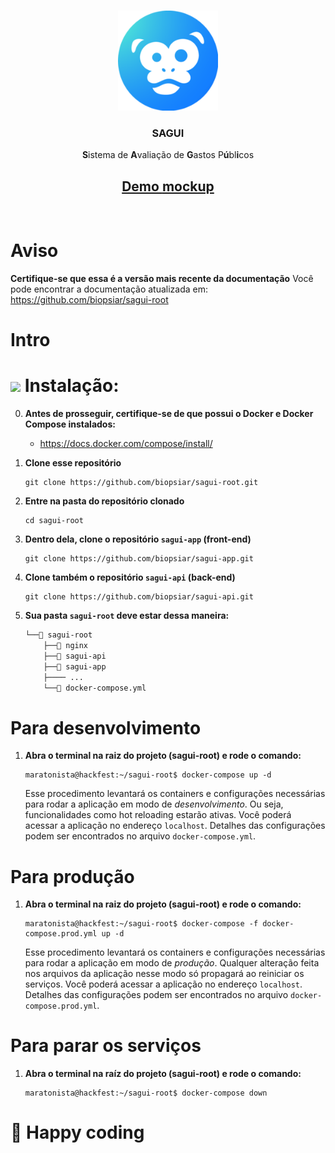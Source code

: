 <br />
<p align="center">
  <a href="https://github.com/biopsiar/sagui-root">
    <img src="https://raw.githubusercontent.com/biopsiar/biopsiar.github.io/master/img/icons/android-chrome-192x192.png" alt="Logo" width="160">
  </a>
    <br />
    <h3 align="center">
        <strong>SAGUI</strong>
    </h3>
  <p align="center">
    <strong>S</strong>istema de <strong>A</strong>valiação de <strong>G</strong>astos P<strong>ú</strong>bl<strong>i</strong>cos
    <br />
    <h2 align="center">
        <a href="https://biopsiar.github.io/"> Demo <strong>mockup</strong></a>
    </h2>
    <br />
  </p>
</p>

# Aviso
**Certifique-se que essa é a versão mais recente da documentação**
Você pode encontrar a documentação atualizada em: https://github.com/biopsiar/sagui-root

# Intro


# <img src="https://avatars0.githubusercontent.com/u/5429470?s=200&v=4" height="38"/> Instalação:
0. **Antes de prosseguir, certifique-se de que possui o Docker e Docker Compose instalados:**

    * https://docs.docker.com/compose/install/

1. **Clone esse repositório**
    ```
    git clone https://github.com/biopsiar/sagui-root.git
    ```

2. **Entre na pasta do repositório clonado**
    ```
    cd sagui-root
    ```

3. **Dentro dela, clone o repositório `sagui-app` (front-end)**
    ```
    git clone https://github.com/biopsiar/sagui-app.git
    ```

4. **Clone também o repositório `sagui-api` (back-end)**
    ```
    git clone https://github.com/biopsiar/sagui-api.git
    ```

5. **Sua pasta `sagui-root` deve estar dessa maneira:**
    ```bash
    └──📁 sagui-root
        ├──📁 nginx
        ├──📁 sagui-api
        ├──📁 sagui-app
        ├──── ...
        └──📄 docker-compose.yml
    ```

# Para desenvolvimento

1. **Abra o terminal na raiz do projeto (sagui-root) e rode o comando:**
    ```
    maratonista@hackfest:~/sagui-root$ docker-compose up -d
    ```
    Esse procedimento levantará os containers e configurações necessárias para rodar a aplicação em modo de *desenvolvimento*. Ou seja, funcionalidades como hot reloading estarão ativas. Você poderá acessar a aplicação no endereço `localhost`. Detalhes das configurações podem ser encontrados no arquivo `docker-compose.yml`.


# Para produção

1. **Abra o terminal na raiz do projeto (sagui-root) e rode o comando:**
    ```
    maratonista@hackfest:~/sagui-root$ docker-compose -f docker-compose.prod.yml up -d
    ```
    Esse procedimento levantará os containers e configurações necessárias para rodar a aplicação em modo de *produção*. Qualquer alteração feita nos arquivos da aplicação nesse modo só propagará ao reiniciar os serviços. Você poderá acessar a aplicação no endereço `localhost`. Detalhes das configurações podem ser encontrados no arquivo `docker-compose.prod.yml`.
  

# Para parar os serviços

1. **Abra o terminal na raíz do projeto (sagui-root) e rode o comando:**
    ```
    maratonista@hackfest:~/sagui-root$ docker-compose down
    ```

# :tada: **Happy coding**